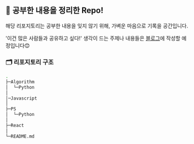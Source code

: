 ## 📌 공부한 내용을 정리한 Repo!
해당 리포지토리는 공부한 내용을 잊지 않기 위해, 가벼운 마음으로 기록을 공간입니다.

'이건 많은 사람들과 공유하고 싶다!' 생각이 드는 주제나 내용들은 [블로그](https://coding-w00se.tistory.com)에 작성할 예정입니다😊

### 🗂 리포지토리 구조
```bash
.
├─Algorithm
│  └─Python
│
│─Javascript
│
├─PS
│  └─Python
│
├─React
│
└─README.md
```
